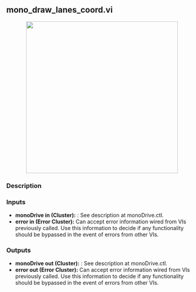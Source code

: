 ## mono_draw_lanes_coord.vi
<p align="center">
<img src="https://github.com/monoDriveIO/documentation/blob/master/WikiPhotos/LV_client/utilities/mono__draw__lanes__coordc.png" 
width="400"  />
</p>

### Description 

### Inputs
- **monoDrive in (Cluster):** : See description at monoDrive.ctl.
- **error in (Error Cluster):** Can accept error information wired from VIs previously called. Use this information to decide if any functionality should be bypassed in the event of errors from other VIs.

### Outputs
- **monoDrive out (Cluster):** : See description at monoDrive.ctl.
- **error out (Error Cluster):** Can accept error information wired from VIs previously called. Use this information to decide if any functionality should be bypassed in the event of errors from other VIs.
